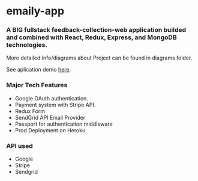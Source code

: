 # emaily-app

### A BIG fullstack feedback-collection-web application builded and combined with React, Redux, Express, and MongoDB technologies.

More detailed info/diagrams about Project can be found in diagrams folder.

See aplication demo [here](https://emaily-feed-app.herokuapp.com/).

### Major Tech Features

- Google OAuth authentication.
- Payment system with Stripe API.
- Redux Form
- SendGrid API Email Provider
- Passport for authentication middleware
- Prod Deployment on Heroku

### API used
- Google
- Stripe
- Sendgrid

